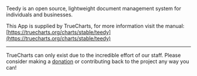 Teedy is an open source, lightweight document management system for individuals and businesses.

This App is supplied by TrueCharts, for more information visit the manual: [https://truecharts.org/charts/stable/teedy](https://truecharts.org/charts/stable/teedy)

---

TrueCharts can only exist due to the incredible effort of our staff.
Please consider making a [donation](https://truecharts.org/about/sponsor) or contributing back to the project any way you can!

